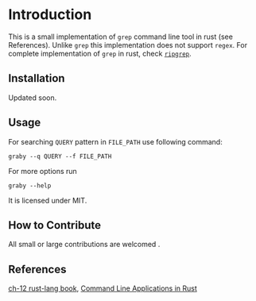 
# Introduction
This is a small implementation of `grep` command line tool in rust (see References). 
Unlike `grep` this implementation does not support `regex`. 
For complete implementation of `grep` in rust, check <a href="https://github.com/BurntSushi/ripgrep"> `ripgrep`</a>.

## Installation
Updated soon.
## Usage
For searching `QUERY` pattern in `FILE_PATH` use following command:
```
graby --q QUERY --f FILE_PATH
```
For more options run
```
graby --help
```
It is licensed under MIT.
## How to Contribute
All small or large contributions are welcomed .
## References
<a href ="https://doc.rust-lang.org/book/ch12-00-an-io-project.html"> ch-12 rust-lang book</a>, <a href="https://rust-cli.github.io/book/index.html">Command Line Applications in Rust</a>
